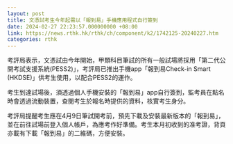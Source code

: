 ```yaml
---
layout: post
title: 文憑試考生今年起需以「報到易」手機應用程式自行簽到
date: 2024-02-27 22:23:57.000000000 +08:00
link: https://news.rthk.hk/rthk/ch/component/k2/1742125-20240227.htm
categories: rthk
---
```


考評局表示，文憑試由今年開始，甲類科目筆試的所有一般試場將採用「第二代公開考試支援系統(PESS2)」，考評局已推出手機app「報到易Check-in Smart (HKDSE)」供考生使用，以配合PESS2的運作。

考生到達試場後，須透過個人手機安裝的「報到易」app自行簽到，監考員在點名時會透過流動裝置，查閱考生於報名時提供的資料，核實考生身分。

考評局提醒考生應在4月9日筆試開考前，預先下載及安裝最新版本的「報到易」，並在前往試場前登入個人帳戶，為應考作好準備。考生本月初收到的准考證，背頁亦載有下載「報到易」的二維碼，方便安裝。
